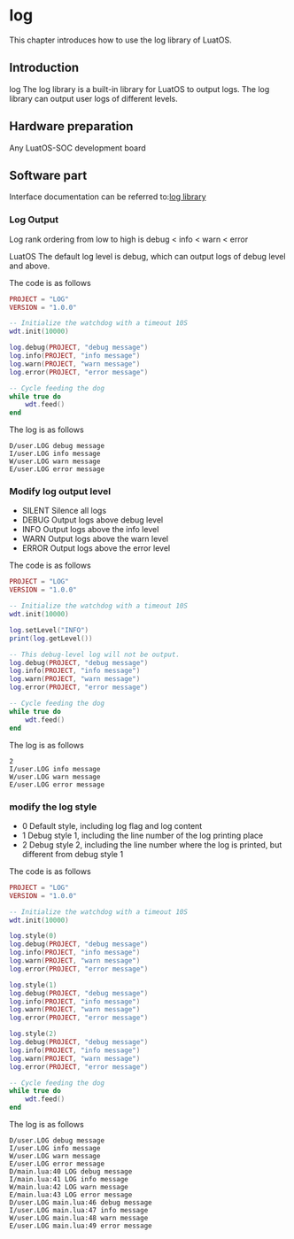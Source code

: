 # log

This chapter introduces how to use the log library of LuatOS.

## Introduction

log The log library is a built-in library for LuatOS to output logs. The log library can output user logs of different levels.

## Hardware preparation

Any LuatOS-SOC development board

## Software part

Interface documentation can be referred to:[log library](https://openluat.github.io/luatos-wiki-en/api/log.html)

### Log Output

Log rank ordering from low to high is debug < info < warn < error

LuatOS The default log level is debug, which can output logs of debug level and above.

The code is as follows

```lua
PROJECT = "LOG"
VERSION = "1.0.0"

-- Initialize the watchdog with a timeout 10S
wdt.init(10000)

log.debug(PROJECT, "debug message")
log.info(PROJECT, "info message")
log.warn(PROJECT, "warn message")
log.error(PROJECT, "error message")

-- Cycle feeding the dog
while true do
    wdt.feed()
end
```

The log is as follows

```log
D/user.LOG debug message
I/user.LOG info message
W/user.LOG warn message
E/user.LOG error message
```

### Modify log output level

+ SILENT  Silence all logs
+ DEBUG   Output logs above debug level
+ INFO    Output logs above the info level
+ WARN    Output logs above the warn level
+ ERROR   Output logs above the error level

The code is as follows

```lua
PROJECT = "LOG"
VERSION = "1.0.0"

-- Initialize the watchdog with a timeout 10S
wdt.init(10000)

log.setLevel("INFO")
print(log.getLevel())

-- This debug-level log will not be output.
log.debug(PROJECT, "debug message")
log.info(PROJECT, "info message")
log.warn(PROJECT, "warn message")
log.error(PROJECT, "error message")

-- Cycle feeding the dog
while true do
    wdt.feed()
end
```

The log is as follows

```log
2
I/user.LOG info message
W/user.LOG warn message
E/user.LOG error message
```

### modify the log style

+ 0 Default style, including log flag and log content
+ 1 Debug style 1, including the line number of the log printing place
+ 2 Debug style 2, including the line number where the log is printed, but different from debug style 1

The code is as follows

```lua
PROJECT = "LOG"
VERSION = "1.0.0"

-- Initialize the watchdog with a timeout 10S
wdt.init(10000)

log.style(0)
log.debug(PROJECT, "debug message")
log.info(PROJECT, "info message")
log.warn(PROJECT, "warn message")
log.error(PROJECT, "error message")

log.style(1)
log.debug(PROJECT, "debug message")
log.info(PROJECT, "info message")
log.warn(PROJECT, "warn message")
log.error(PROJECT, "error message")

log.style(2)
log.debug(PROJECT, "debug message")
log.info(PROJECT, "info message")
log.warn(PROJECT, "warn message")
log.error(PROJECT, "error message")

-- Cycle feeding the dog
while true do
    wdt.feed()
end
```

The log is as follows

```log
D/user.LOG debug message
I/user.LOG info message
W/user.LOG warn message
E/user.LOG error message
D/main.lua:40 LOG debug message
I/main.lua:41 LOG info message
W/main.lua:42 LOG warn message
E/main.lua:43 LOG error message
D/user.LOG main.lua:46 debug message
I/user.LOG main.lua:47 info message
W/user.LOG main.lua:48 warn message
E/user.LOG main.lua:49 error message
```
